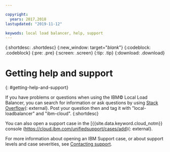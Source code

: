 ```yaml
---

copyright:
  years: 2017,2018
lastupdated: "2019-11-12"

keywods: local load balancer, help, support
---
```


{:shortdesc: .shortdesc}
{:new_window: target="_blank_"}
{:codeblock: .codeblock}
{:pre: .pre}
{:screen: .screen}
{:tip: .tip}
{:download: .download}

# Getting help and support
{: #getting-help-and-support}

If you have problems or questions when using the IBM© Local Load Balancer, you can search for information or ask questions by using [Stack Overflow](https://stackoverflow.com/search?q=dl+ibm-cloud){: external}. Post your question then and tag it with "local-loadbalancer" and "ibm-cloud".
{:shortdesc}

You can also open a support case in the [{{site.data.keyword.cloud_notm}} console (https://cloud.ibm.com/unifiedsupport/cases/add){: external}.

For more information about opening an IBM Support case, or about support levels and case severities, see [Contacting support](/docs/get-support?topic=get-support-getting-customer-support).
